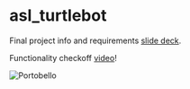# asl_turtlebot

Final project info and requirements [slide deck](https://docs.google.com/presentation/d/19DmejgBuwn6gCXtanvhuOZp0OVKLaVflExGPisJ7G9A/edit?usp=sharing).

Functionality checkoff [video](https://vimeo.com/260529080)!

![Portobello](portobello.jpg?raw=true "Optional Title")
